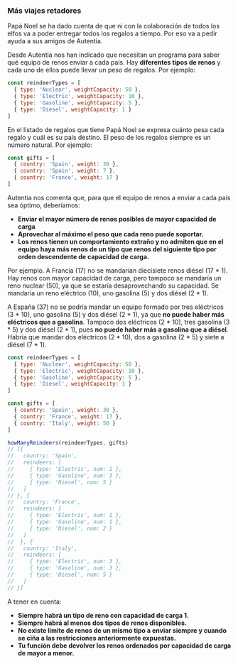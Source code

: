 ### Más viajes retadores

Papá Noel se ha dado cuenta de que ni con la colaboración de todos los elfos va a poder entregar todos los regalos a tiempo. Por eso va a pedir ayuda a sus amigos de Autentia.

Desde Autentia nos han indicado que necesitan un programa para saber qué equipo de renos enviar a cada país. Hay **diferentes tipos de renos** y cada uno de ellos puede llevar un peso de regalos. Por ejemplo:

```javascript
const reindeerTypes = [
  { type: 'Nuclear', weightCapacity: 50 },
  { type: 'Electric', weightCapacity: 10 },
  { type: 'Gasoline', weightCapacity: 5 },
  { type: 'Diesel', weightCapacity: 1 }
]
```

En el listado de regalos que tiene Papá Noel se expresa cuánto pesa cada regalo y cuál es su país destino. El peso de los regalos siempre es un número natural. Por ejemplo:

```javascript
const gifts = [
  { country: 'Spain', weight: 30 },
  { country: 'Spain', weight: 7 },
  { country: 'France', weight: 17 }
]
```
Autentia nos comenta que, para que el equipo de renos a enviar a cada país sea óptimo, deberíamos:

* **Enviar el mayor número de renos posibles de mayor capacidad de carga**
* **Aprovechar al máximo el peso que cada reno puede soportar.**
* **Los renos tienen un comportamiento extraño y no admiten que en el equipo haya más renos de un tipo que renos del siguiente tipo por orden descendente de capacidad de carga.**

Por ejemplo. A Francia (17) no se mandarían diecisiete renos diésel (17 * 1). Hay renos con mayor capacidad de carga, pero tampoco se mandaría un reno nuclear (50), ya que se estaría desaprovechando su capacidad. Se mandaría un reno eléctrico (10), uno gasolina (5) y dos diésel (2 * 1).

A España (37) no se podría mandar un equipo formado por tres eléctricos (3 * 10), uno gasolina (5) y dos diésel (2 * 1), ya que **no puede haber más eléctricos que a gasolina**. Tampoco dos eléctricos (2 * 10), tres gasolina (3 * 5) y dos diésel (2 * 1), pues **no puede haber más a gasolina que a diésel**. Habría que mandar dos eléctricos (2 * 10), dos a gasolina (2 * 5) y siete a diésel (7 * 1).

```javascript
const reindeerTypes = [
  { type: 'Nuclear', weightCapacity: 50 },
  { type: 'Electric', weightCapacity: 10 },
  { type: 'Gasoline', weightCapacity: 5 },
  { type: 'Diesel', weightCapacity: 1 }
]

const gifts = [
  { country: 'Spain', weight: 30 },
  { country: 'France', weight: 17 },
  { country: 'Italy', weight: 50 }
]

howManyReindeers(reindeerTypes, gifts)
// [{
//   country: 'Spain',
//   reindeers: [
//     { type: 'Electric', num: 1 },
//     { type: 'Gasoline', num: 3 },
//     { type: 'Diesel', num: 5 }
//   ]
// }, {
//   country: 'France',
//   reindeers: [
//     { type: 'Electric', num: 1 },
//     { type: 'Gasoline', num: 1 },
//     { type: 'Diesel', num: 2 }
//   ]
//  }, {
//   country: 'Italy',
//   reindeers: [
//     { type: 'Electric', num: 3 },
//     { type: 'Gasoline', num: 3 },
//     { type: 'Diesel', num: 5 }
//   ]
// }]
```

A tener en cuenta:

* **Siempre habrá un tipo de reno con capacidad de carga 1.**
* **Siempre habrá al menos dos tipos de renos disponibles.**
* **No existe límite de renos de un mismo tipo a enviar siempre y cuando se ciña a las restricciones anteriormente expuestas.**
* **Tu función debe devolver los renos ordenados por capacidad de carga de mayor a menor.**